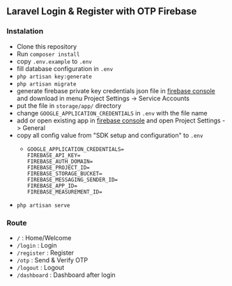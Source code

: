 ## Laravel Login & Register with OTP Firebase

### Instalation
- Clone this repository
- Run `composer install`
- copy `.env.example` to `.env`
- fill database configuration in `.env`
- `php artisan key:generate`
- `php artisan migrate`
- generate firebase private key credentials json file in [firebase console](https://console.firebase.google.com/) and download in menu Project Settings -> Service Accounts
- put the file in `storage/app/` directory
- change `GOOGLE_APPLICATION_CREDENTIALS` in `.env` with the file name
- add or open existing app in [firebase console](https://console.firebase.google.com/) and open Project Settings -> General
- copy all config value from "SDK setup and configuration" to `.env`
  - ```
    GOOGLE_APPLICATION_CREDENTIALS=
    FIREBASE_API_KEY=
    FIREBASE_AUTH_DOMAIN=
    FIREBASE_PROJECT_ID=
    FIREBASE_STORAGE_BUCKET=
    FIREBASE_MESSAGING_SENDER_ID=
    FIREBASE_APP_ID=
    FIREBASE_MEASUREMENT_ID=
    ``` 
- `php artisan serve`

### Route
- `/` : Home/Welcome
- `/login` : Login
- `/register` : Register
- `/otp` : Send & Verify OTP
- `/logout` : Logout
- `/dashboard` : Dashboard after login